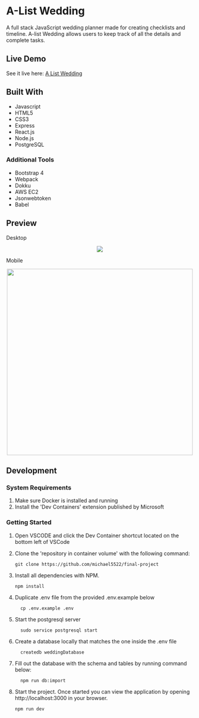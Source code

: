# A-List Wedding

A full stack JavaScript wedding planner made for creating checklists and timeline. A-list Wedding allows users to keep track of all the details and complete tasks.


## Live Demo

See it live here: [A List Wedding](https://a-list-wedding.michaelkchang.com/)

## Built With
- Javascript
- HTML5
- CSS3
- Express
- React.js
- Node.js
- PostgreSQL

### Additional Tools
- Bootstrap 4
- Webpack
- Dokku
- AWS EC2
- Jsonwebtoken
- Babel

## Preview

Desktop
<p align="center">
<img src="/gifs/desktop-view.gif">
</p>

Mobile
<p align="center">
<img src="/gifs/mobile-view.gif" height="500">
</p>

## Development

### System Requirements

  1. Make sure Docker is installed and running
  2. Install the 'Dev Containers' extension published by Microsoft

### Getting Started


1. Open VSCODE and click the Dev Container shortcut located on the bottom left of VSCode

2. Clone the 'repository in container volume' with the following command:

   ```shell
   git clone https://github.com/michael5522/final-project
   ```

3. Install all dependencies with NPM.

    ```shell
    npm install
    ```

4. Duplicate .env file from the provided .env.example below

      ```shell
        cp .env.example .env
      ```

5. Start the postgresql server

      ```shell
        sudo service postgresql start
      ```

6. Create a database locally that matches the one inside the .env file
      ```shell
        createdb weddingDatabase
      ```

7. Fill out the database with the schema and tables by running command below:
      ```shell
        npm run db:import
      ```

8. Start the project. Once started you can view the application by opening http://localhost:3000 in your browser.

    ```shell
    npm run dev
    ```
